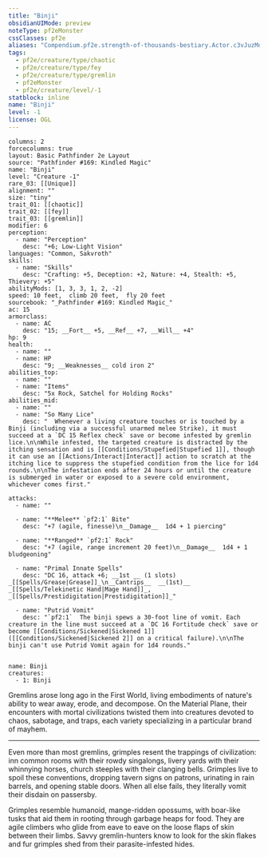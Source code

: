 ```yaml
---
title: "Binji"
obsidianUIMode: preview
noteType: pf2eMonster
cssClasses: pf2e
aliases: "Compendium.pf2e.strength-of-thousands-bestiary.Actor.c3vJuzMqHptfpi1d" 
tags:
  - pf2e/creature/type/chaotic
  - pf2e/creature/type/fey
  - pf2e/creature/type/gremlin
  - pf2eMonster
  - pf2e/creature/level/-1
statblock: inline
name: "Binji"
level: -1
license: OGL
---
```


```statblock
columns: 2
forcecolumns: true
layout: Basic Pathfinder 2e Layout
source: "Pathfinder #169: Kindled Magic"
name: "Binji"
level: "Creature -1"
rare_03: [[Unique]]
alignment: ""
size: "tiny"
trait_01: [[chaotic]]
trait_02: [[fey]]
trait_03: [[gremlin]]
modifier: 6
perception:
  - name: "Perception"
    desc: "+6; Low-Light Vision"
languages: "Common, Sakvroth"
skills:
  - name: "Skills"
    desc: "Crafting: +5, Deception: +2, Nature: +4, Stealth: +5, Thievery: +5"
abilityMods: [1, 3, 3, 1, 2, -2]
speed: 10 feet,  climb 20 feet,  fly 20 feet
sourcebook: "_Pathfinder #169: Kindled Magic_"
ac: 15
armorclass:
  - name: AC
    desc: "15; __Fort__ +5, __Ref__ +7, __Will__ +4"
hp: 9
health:
  - name: ""
  - name: HP
    desc: "9; __Weaknesses__ cold iron 2"
abilities_top:
  - name: ""
  - name: "Items"
    desc: "5x Rock, Satchel for Holding Rocks"
abilities_mid:
  - name: ""
  - name: "So Many Lice"
    desc: "  Whenever a living creature touches or is touched by a Binji (including via a successful unarmed melee Strike), it must succeed at a `DC 15 Reflex check` save or become infested by gremlin lice.\n\nWhile infested, the targeted creature is distracted by the itching sensation and is [[Conditions/Stupefied|Stupefied 1]], though it can use an [[Actions/Interact|Interact]] action to scratch at the itching lice to suppress the stupefied condition from the lice for 1d4 rounds.\n\nThe infestation ends after 24 hours or until the creature is submerged in water or exposed to a severe cold environment, whichever comes first."

attacks:
  - name: ""

  - name: "**Melee** `pf2:1` Bite"
    desc: "+7 (agile, finesse)\n__Damage__  1d4 + 1 piercing"

  - name: "**Ranged** `pf2:1` Rock"
    desc: "+7 (agile, range increment 20 feet)\n__Damage__  1d4 + 1 bludgeoning"

  - name: "Primal Innate Spells"
    desc: "DC 16, attack +6; __1st __ (1 slots) _[[Spells/Grease|Grease]]_\n__Cantrips__  __(1st)__ _[[Spells/Telekinetic Hand|Mage Hand]]_, _[[Spells/Prestidigitation|Prestidigitation]]_"

  - name: "Putrid Vomit"
    desc: "`pf2:1`  The binji spews a 30-foot line of vomit. Each creature in the line must succeed at a `DC 16 Fortitude check` save or become [[Conditions/Sickened|Sickened 1]] ([[Conditions/Sickened|Sickened 2]] on a critical failure).\n\nThe binji can't use Putrid Vomit again for 1d4 rounds."
 
```

```encounter-table
name: Binji
creatures:
  - 1: Binji
```



Gremlins arose long ago in the First World, living embodiments of nature's ability to wear away, erode, and decompose. On the Material Plane, their encounters with mortal civilizations twisted them into creatures devoted to chaos, sabotage, and traps, each variety specializing in a particular brand of mayhem.

* * *

Even more than most gremlins, grimples resent the trappings of civilization: inn common rooms with their rowdy singalongs, livery yards with their whinnying horses, church steeples with their clanging bells. Grimples live to spoil these conventions, dropping tavern signs on patrons, urinating in rain barrels, and opening stable doors. When all else fails, they literally vomit their disdain on passersby.

Grimples resemble humanoid, mange-ridden opossums, with boar-like tusks that aid them in rooting through garbage heaps for food. They are agile climbers who glide from eave to eave on the loose flaps of skin between their limbs. Savvy gremlin-hunters know to look for the skin flakes and fur grimples shed from their parasite-infested hides.
